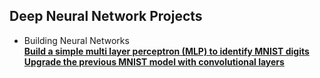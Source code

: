 ## Deep Neural Network Projects

- Building Neural Networks  
  [**Build a simple multi layer perceptron (MLP) to identify MNIST digits**](./building_neural_networks/mnist_recongnizer_sequential.ipynb)  
  [**Upgrade the previous MNIST model with convolutional layers**](./building_neural_networks/mnist_recongnizer_convolution.ipynb)
